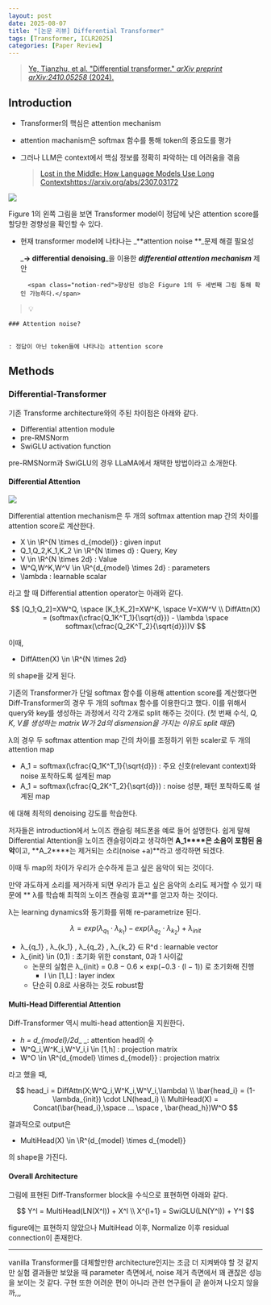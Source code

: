 ```yaml
---
layout: post
date: 2025-08-07
title: "[논문 리뷰] Differential Transformer"
tags: [Transformer, ICLR2025]
categories: [Paper Review]
---
```


> [Ye, Tianzhu, et al. "Differential transformer." ](https://arxiv.org/abs/2410.05258)[_arXiv preprint arXiv:2410.05258_](https://arxiv.org/abs/2410.05258)[ (2024).](https://arxiv.org/abs/2410.05258)



## Introduction

- Transformer의 핵심은 attention mechanism
- attention machanism은 softmax 함수를 통해 token의 중요도를 평가
- 그러나 LLM은 context에서 핵심 정보를 정확히 파악하는 데 어려움을 겪음

	> [Lost in the Middle: How Language Models Use Long Contextshttps://arxiv.org/abs/2307.03172](https://arxiv.org/abs/2307.03172)


![](https://prod-files-secure.s3.us-west-2.amazonaws.com/542b861c-36a8-4051-84e5-8804b6728dba/9083ea56-691a-4752-ae26-47f403431ac8/image.png?X-Amz-Algorithm=AWS4-HMAC-SHA256&X-Amz-Content-Sha256=UNSIGNED-PAYLOAD&X-Amz-Credential=ASIAZI2LB46655MU43F6%2F20250818%2Fus-west-2%2Fs3%2Faws4_request&X-Amz-Date=20250818T190831Z&X-Amz-Expires=3600&X-Amz-Security-Token=IQoJb3JpZ2luX2VjEGIaCXVzLXdlc3QtMiJHMEUCICJQKlc6HLMYLUo88KD26bjOsdgmoAd5LCGPWm8KGOmXAiEAvTqxlfYNeXW2uBFthH0puu2VkiKTncqR5Q7UwTCEFGsqiAQIq%2F%2F%2F%2F%2F%2F%2F%2F%2F%2F%2FARAAGgw2Mzc0MjMxODM4MDUiDDf1C3vz1dKy%2BHHozircA2LwrDPad5j45toJc3wKZ3Bb8r3LoEKkuPCsLHhK%2FbgoAaG%2F0eJ%2FF%2B1N8%2FuANuR4%2BrU%2F3RcZjyqUv%2FLySOFkymyIc5OuF3kehHHknTTnfDY8L7ronuUeiMa3S4xD%2BsW5246N5Tz7JUI9neybTKirPivXKjvA2O9xa9jPrSaxyU6n9vSNnQvljLjPXH2gcbH42f4bVyYp5Xbo0pHP1MGZIjDC9JfxwyLFq5hcjFXRImewyJ2VnuQ%2BneCoHYcDruQRrEoNTlXWgY0CqhBjzp1v38DNm76OMN40tuht32X5cAL1AHcdVPm9PwAcIQ%2FfCVbLXdn7kZvSjmOTbn5l4NW7tnV0W7hDKvw1qSrn2LHSXON8TOR%2BgR6XxIJTeDEW8fz%2BfxnpA%2FNISY4JwRUQfUc0bZm1gjFMvYGC9WhJyTgp6W8ezyxbSIRvunwNRyAXZ%2Bl0PbcBGBmc9lhEOvV%2FhYcgb0ZQJAUN4wxanZT1mbyOD3pbgGVOlw2CbMcILMP6WxnGyppcxDd6Hw%2FVtqfQP8vDvu82oUzj5NT7l6u0jWNJz1%2BhsweZtqt%2BXJnnQGTMcK2ExyWT%2BRqoHgo6sciJi9J9SLQ45XxaZRJcu3cx0h6v4cAxjqPSJBz7%2BrVEr8LaMOzPjcUGOqUBhOPcT5aucOo7WpXncnFlPLRxnEkU2VPd7JfX6zBlbY%2BGpQsBOIrqea%2BwYVSpyhOQGmyu2GoRRdBogNyyG6hNTLf6CMsFJYNp6JfQ3e3y%2BxWzpQWA2mEH9xNVXJLx%2FAkE%2F%2FiuhYl1Bqbju3p4C0QBVv7Zqm%2FkFiSw6IXsVJ1eUyAA03NxOLoLhVzpy04heHuMksE2ufBUl6QSvTTFbrvQdLnU3BQX&X-Amz-Signature=454e463dec246f2f26848f6787577a35667940df3c93d10a3c20bac723495b2f&X-Amz-SignedHeaders=host&x-amz-checksum-mode=ENABLED&x-id=GetObject)


Figure 1의 왼쪽 그림을 보면 Transformer model이 정답에 낮은 attention score를 할당한 경향성을 확인할 수 있다.

- 현재 transformer model에 나타나는 _**attention noise **_문제 해결 필요성

	_**→ differential denoising**_을 이용한 _**differential attention mechanism**_ 제안


		<span class="notion-red">향상된 성능은 Figure 1의 두 세번째 그림 통해 확인 가능하다.</span>


> 💡 


	### Attention noise?


	: 정답이 아닌 token들에 나타나는 attention score



## Methods



### Differential-Transformer


기존 Transforme architecture와의 주된 차이점은 아래와 같다.

- Differential attention module
- pre-RMSNorm
- SwiGLU activation function

pre-RMSNorm과 SwiGLU의 경우 LLaMA에서 채택한 방법이라고 소개한다.



#### Differential Attention


![](https://prod-files-secure.s3.us-west-2.amazonaws.com/542b861c-36a8-4051-84e5-8804b6728dba/116d70b2-1963-4810-9167-f4c7d8a06e8f/image.png?X-Amz-Algorithm=AWS4-HMAC-SHA256&X-Amz-Content-Sha256=UNSIGNED-PAYLOAD&X-Amz-Credential=ASIAZI2LB46655MU43F6%2F20250818%2Fus-west-2%2Fs3%2Faws4_request&X-Amz-Date=20250818T190831Z&X-Amz-Expires=3600&X-Amz-Security-Token=IQoJb3JpZ2luX2VjEGIaCXVzLXdlc3QtMiJHMEUCICJQKlc6HLMYLUo88KD26bjOsdgmoAd5LCGPWm8KGOmXAiEAvTqxlfYNeXW2uBFthH0puu2VkiKTncqR5Q7UwTCEFGsqiAQIq%2F%2F%2F%2F%2F%2F%2F%2F%2F%2F%2FARAAGgw2Mzc0MjMxODM4MDUiDDf1C3vz1dKy%2BHHozircA2LwrDPad5j45toJc3wKZ3Bb8r3LoEKkuPCsLHhK%2FbgoAaG%2F0eJ%2FF%2B1N8%2FuANuR4%2BrU%2F3RcZjyqUv%2FLySOFkymyIc5OuF3kehHHknTTnfDY8L7ronuUeiMa3S4xD%2BsW5246N5Tz7JUI9neybTKirPivXKjvA2O9xa9jPrSaxyU6n9vSNnQvljLjPXH2gcbH42f4bVyYp5Xbo0pHP1MGZIjDC9JfxwyLFq5hcjFXRImewyJ2VnuQ%2BneCoHYcDruQRrEoNTlXWgY0CqhBjzp1v38DNm76OMN40tuht32X5cAL1AHcdVPm9PwAcIQ%2FfCVbLXdn7kZvSjmOTbn5l4NW7tnV0W7hDKvw1qSrn2LHSXON8TOR%2BgR6XxIJTeDEW8fz%2BfxnpA%2FNISY4JwRUQfUc0bZm1gjFMvYGC9WhJyTgp6W8ezyxbSIRvunwNRyAXZ%2Bl0PbcBGBmc9lhEOvV%2FhYcgb0ZQJAUN4wxanZT1mbyOD3pbgGVOlw2CbMcILMP6WxnGyppcxDd6Hw%2FVtqfQP8vDvu82oUzj5NT7l6u0jWNJz1%2BhsweZtqt%2BXJnnQGTMcK2ExyWT%2BRqoHgo6sciJi9J9SLQ45XxaZRJcu3cx0h6v4cAxjqPSJBz7%2BrVEr8LaMOzPjcUGOqUBhOPcT5aucOo7WpXncnFlPLRxnEkU2VPd7JfX6zBlbY%2BGpQsBOIrqea%2BwYVSpyhOQGmyu2GoRRdBogNyyG6hNTLf6CMsFJYNp6JfQ3e3y%2BxWzpQWA2mEH9xNVXJLx%2FAkE%2F%2FiuhYl1Bqbju3p4C0QBVv7Zqm%2FkFiSw6IXsVJ1eUyAA03NxOLoLhVzpy04heHuMksE2ufBUl6QSvTTFbrvQdLnU3BQX&X-Amz-Signature=138fcb4878f11191f05feac6779a8e31895872cfeb7ac9009f2d2d811cc06db6&X-Amz-SignedHeaders=host&x-amz-checksum-mode=ENABLED&x-id=GetObject)


Differential attention mechanism은 두 개의 softmax attention map 간의 차이를 attention score로 계산한다.

- X \in \R^{N \times d\_{model}} : given input
- Q\_1,Q\_2,K\_1,K\_2 \in \R^{N \times d} : Query, Key
- V \in \R^{N \times 2d} : Value
- W^Q,W^K,W^V \in \R^{d\_{model} \times 2d} : parameters
- \lambda : learnable scalar

라고 할 때 Differential attention operator는 아래와 같다.


$$
[Q_1;Q_2]=XW^Q, \space [K_1;K_2]=XW^K, \space V=XW^V \\
DiffAttn(X) = (softmax(\cfrac{Q_1K^T_1}{\sqrt{d}}) - \lambda \space softmax(\cfrac{Q_2K^T_2}{\sqrt{d}}))V
$$


이때,

- DiffAtten(X) \in \R^{N \times 2d}

의 shape을 갖게 된다.


기존의 Transformer가 단일 softmax 함수를 이용해 attention score를 계산했다면 Diff-Transformer의 경우 두 개의 softmax 함수를 이용한다고 했다. 이를 위해서 query와 key를 생성하는 과정에서 각각 2개로 split 해주는 것이다. <span class="notion-red">(첫 번째 수식, </span><span class="notion-red">_Q, K, V를 생성하는 matrix W가 2d의 dismension을 가지는 이유도 split 때문_</span><span class="notion-red">)</span>


 λ의 경우 두 softmax attention map 간의 차이를 조정하기 위한 scaler로 두 개의 attention map

- A\_1 = softmax(\cfrac{Q\_1K^T\_1}{\sqrt{d}}) : 주요 신호(relevant context)와 noise 포착하도록 설계된 map
- A\_1 = softmax(\cfrac{Q\_2K^T\_2}{\sqrt{d}}) : noise 성분, 패턴 포착하도록 설계된 map 

에 대해 최적의 denoising 강도를 학습한다.


저자들은 introduction에서 노이즈 캔슬링 헤드폰을 예로 들어 설명한다. 쉽게 말해 Differential Attention을 노이즈 캔슬링이라고 생각하면 **A\_1****은 소음이 포함된 음악**이고, **A\_2****는 제거되는 소리(noise +a)**라고 생각하면 되겠다. 


이때 두 map의 차이가 우리가 순수하게 듣고 싶은 음악이 되는 것이다. 


만약 과도하게 소리를 제거하게 되면 우리가 듣고 싶은 음악의 소리도 제거할 수 있기 때문에 ** λ를 학습해 최적의 노이즈 캔슬링 효과**를 얻고자 하는 것이다.


λ는 learning dynamics와 동기화를 위해 re-parametrize 된다.


$$
\lambda = exp(\lambda_{q_1} \cdot \lambda_{k_1}) - exp(\lambda_{q_2} \cdot \lambda_{k_2}) + \lambda_{init}
$$

- λ\_{q\_1} , λ\_{k\_1} , λ\_{q\_2} , λ\_{k\_2} ∈ R^d : learnable vector
- λ\_{init} \in (0,1) : 초기화 위한 constant, 0과 1 사이값
	- 논문의 실험은 λ\_{init} = 0.8 − 0.6 × exp(−0.3 · (l − 1)) 로 초기화해 진행
		- l \in [1,L] : layer index
	- 단순히 0.8로 사용하는 것도 robust함


#### **Multi-Head Differential Attention**


Diff-Transformer 역시 multi-head attention을 지원한다.

- _h = d\_{model}/2d__ _: attention head의 수
- W^Q\_i,W^K\_i,W^V\_i,i \in [1,h] : projection matrix
- W^O \in \R^{d\_{model} \times d\_{model}} : projection matrix

라고 했을 때,


$$
head_i = DiffAttn(X;W^Q_i,W^K_i,W^V_i,\lambda) \\
\bar{head_i} = (1-\lambda_{init}) \cdot LN(head_i) \\
MultiHead(X) = Concat(\bar{head_i},\space ... \space , \bar{head_h})W^O
$$


결과적으로 output은

- MultiHead(X) \in \R^{d\_{model} \times d\_{model}}

의 shape을 가진다.



#### Overall Architecture


그림에 표현된 Diff-Transformer block을 수식으로 표현하면 아래와 같다.


$$
Y^l = MultiHead(LN(X^l)) + X^l \\
X^{l+1} = SwiGLU(LN(Y^l)) + Y^l
$$


figure에는 표현하지 않았으나 MultiHead 이후, Normalize 이후 residual connection이 존재한다.


---


vanilla Transformer를 대체할만한 architecture인지는 조금 더 지켜봐야 할 것 같지만 실험 결과들만 보았을 때 parameter 측면에서, noise 제거 측면에서 꽤 괜찮은 성능을 보이는 것 같다. 구현 또한 어려운 편이 아니라 관련 연구들이 곧 쏟아져 나오지 않을까,,,

